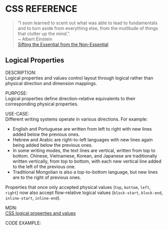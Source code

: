 # CSS REFERENCE

> “I soon learned to scent out what was able to lead to fundamentals and to turn aside from everything else, from the multitude of things that clutter up the mind.”. <br>
> ~ Albert Einstein<br>
> [Sifting the Essential from the Non-Essential](https://fs.blog/albert-einstein-simplicity/)


## Logical Properties
DESCRIPTION:<br>
Logical properties and values control layout through logical rather than physical direction and dimension mappings.<br>

PURPOSE:<br>
Logical properties define direction-relative equivalents to their corresponding physical properties.

USE-CASE: <br>
Different writing systems operate in various directions. For example:

- English and Portuguese are written from left to right with new lines added below the previous ones.
- Hebrew and Arabic are right-to-left languages with new lines again being added below the previous ones.
- In some writing modes, the text lines are vertical, written from top to bottom. Chinese, Vietnamese, Korean, and Japanese are traditionally written vertically, from top to bottom, with each new vertical line added to the left of the previous one.
- Traditional Mongolian is also a top-to-bottom language, but new lines are to the right of previous ones.

Properties that once only accepted physical values (`top`, `bottom`, `left`, `right`) now also accept flow-relative logical values (`block-start`, `block-end`, `inline-start`, `inline-end`).

MDN:<br>
[CSS logical properties and values](https://developer.mozilla.org/en-US/docs/Web/CSS/CSS_logical_properties_and_values)

CODE EXAMPLE:

```

```
